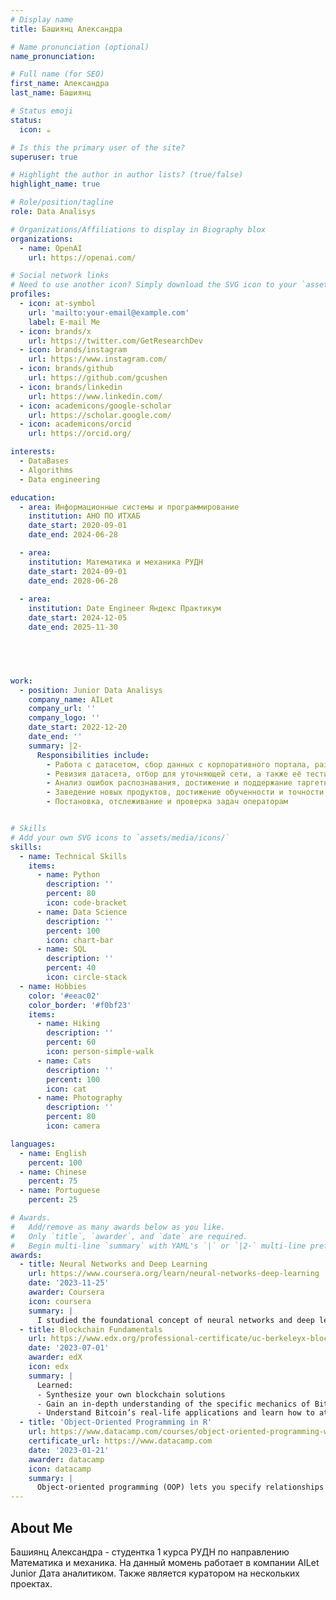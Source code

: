 ```yaml
---
# Display name
title: Башиянц Александра

# Name pronunciation (optional)
name_pronunciation: 

# Full name (for SEO)
first_name: Александра
last_name: Башиянц

# Status emoji
status:
  icon: ☕️

# Is this the primary user of the site?
superuser: true

# Highlight the author in author lists? (true/false)
highlight_name: true

# Role/position/tagline
role: Data Analisys

# Organizations/Affiliations to display in Biography blox
organizations:
  - name: OpenAI
    url: https://openai.com/

# Social network links
# Need to use another icon? Simply download the SVG icon to your `assets/media/icons/` folder.
profiles:
  - icon: at-symbol
    url: 'mailto:your-email@example.com'
    label: E-mail Me
  - icon: brands/x
    url: https://twitter.com/GetResearchDev
  - icon: brands/instagram
    url: https://www.instagram.com/
  - icon: brands/github
    url: https://github.com/gcushen
  - icon: brands/linkedin
    url: https://www.linkedin.com/
  - icon: academicons/google-scholar
    url: https://scholar.google.com/
  - icon: academicons/orcid
    url: https://orcid.org/

interests:
  - DataBases
  - Algorithms
  - Data engineering

education:
  - area: Информационные системы и программирование
    institution: АНО ПО ИТХАБ
    date_start: 2020-09-01
    date_end: 2024-06-28

  - area: 
    institution: Математика и механика РУДН
    date_start: 2024-09-01
    date_end: 2028-06-28
    
  - area: 
    institution: Date Engineer Яндекс Практикум
    date_start: 2024-12-05
    date_end: 2025-11-30


      


work:
  - position: Junior Data Analisys
    company_name: AILet
    company_url: ''
    company_logo: ''
    date_start: 2022-12-20
    date_end: ''
    summary: |2-
      Responsibilities include:
        - Работа с датасетом, сбор данных с корпоративного портала, разметка и проверка лотов
        - Ревизия датасета, отбор для уточняющей сети, а также её тестирование и анализ.
        - Анализ ошибок распознавания, достижение и поддержание таргетной точности.
        - Заведение новых продуктов, достижение обученности и точности в указанные сроки проекта.
        - Постановка, отслеживание и проверка задач операторам


# Skills
# Add your own SVG icons to `assets/media/icons/`
skills:
  - name: Technical Skills
    items:
      - name: Python
        description: ''
        percent: 80
        icon: code-bracket
      - name: Data Science
        description: ''
        percent: 100
        icon: chart-bar
      - name: SQL
        description: ''
        percent: 40
        icon: circle-stack
  - name: Hobbies
    color: '#eeac02'
    color_border: '#f0bf23'
    items:
      - name: Hiking
        description: ''
        percent: 60
        icon: person-simple-walk
      - name: Cats
        description: ''
        percent: 100
        icon: cat
      - name: Photography
        description: ''
        percent: 80
        icon: camera

languages:
  - name: English
    percent: 100
  - name: Chinese
    percent: 75
  - name: Portuguese
    percent: 25

# Awards.
#   Add/remove as many awards below as you like.
#   Only `title`, `awarder`, and `date` are required.
#   Begin multi-line `summary` with YAML's `|` or `|2-` multi-line prefix and indent 2 spaces below.
awards:
  - title: Neural Networks and Deep Learning
    url: https://www.coursera.org/learn/neural-networks-deep-learning
    date: '2023-11-25'
    awarder: Coursera
    icon: coursera
    summary: |
      I studied the foundational concept of neural networks and deep learning. By the end, I was familiar with the significant technological trends driving the rise of deep learning; build, train, and apply fully connected deep neural networks; implement efficient (vectorized) neural networks; identify key parameters in a neural network’s architecture; and apply deep learning to your own applications.
  - title: Blockchain Fundamentals
    url: https://www.edx.org/professional-certificate/uc-berkeleyx-blockchain-fundamentals
    date: '2023-07-01'
    awarder: edX
    icon: edx
    summary: |
      Learned:
      - Synthesize your own blockchain solutions
      - Gain an in-depth understanding of the specific mechanics of Bitcoin
      - Understand Bitcoin’s real-life applications and learn how to attack and destroy Bitcoin, Ethereum, smart contracts and Dapps, and alternatives to Bitcoin’s Proof-of-Work consensus algorithm
  - title: 'Object-Oriented Programming in R'
    url: https://www.datacamp.com/courses/object-oriented-programming-with-s3-and-r6-in-r
    certificate_url: https://www.datacamp.com
    date: '2023-01-21'
    awarder: datacamp
    icon: datacamp
    summary: |
      Object-oriented programming (OOP) lets you specify relationships between functions and the objects that they can act on, helping you manage complexity in your code. This is an intermediate level course, providing an introduction to OOP, using the S3 and R6 systems. S3 is a great day-to-day R programming tool that simplifies some of the functions that you write. R6 is especially useful for industry-specific analyses, working with web APIs, and building GUIs.
---
```


## About Me

Башиянц Александра - студентка 1 курса РУДН по направлению Математика и механика. На данный момень работает в компании AILet Junior Дата аналитиком. Также является куратором на нескольких проектах.
